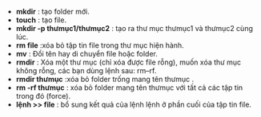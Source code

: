 
- **mkdir** : tạo folder mới.
- **touch** : tạo file.
- **mkdir -p thưmục1/thưmục2** : tạo ra thư mục thưmục1 và thưmục2 cùng lúc.
- **rm file** :xóa bỏ tập tin file trong thư mục hiện hành.
- **mv** : Đổi tên hay di chuyển file hoặc folder.
- **rmdir** : Xóa một thư mục (chỉ xóa được file rỗng), muốn xóa thư mục không rỗng, các bạn dùng lệnh sau: rm–rf.
- **rmdir thưmục** :xóa bỏ folder trống mang tên thưmục .
- **rm -rf thưmục** : xóa bỏ folder mang tên thưmục với tất cả các tập tin trong đó (force).
- **lệnh >> file** : bổ sung kết quả của lệnh lệnh ở phần cuối của tập tin file.



